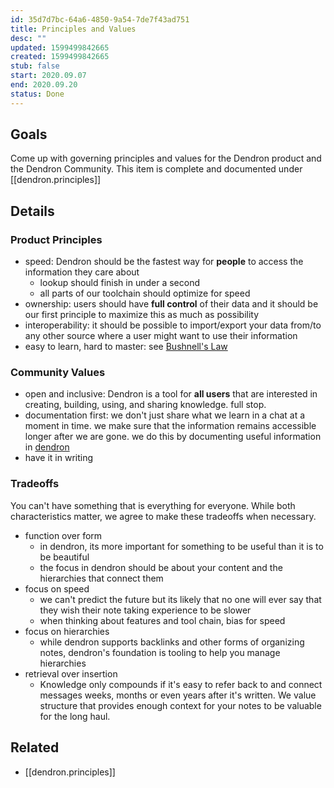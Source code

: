 ```yaml
---
id: 35d7d7bc-64a6-4850-9a54-7de7f43ad751
title: Principles and Values
desc: ""
updated: 1599499842665
created: 1599499842665
stub: false
start: 2020.09.07
end: 2020.09.20
status: Done
---
```


## Goals

Come up with governing principles and values for the Dendron product and the Dendron Community. This item is complete and documented under [[dendron.principles]]

## Details

### Product Principles

-   speed: Dendron should be the fastest way for **people** to access the information they care about
    -   lookup should finish in under a second
    -   all parts of our toolchain should optimize for speed
-   ownership: users should have **full control** of their data and it should be our first principle to maximize this as much as possibility
-   interoperability: it should be possible to import/export your data from/to any other source where a user might want to use their information
-   easy to learn, hard to master: see [Bushnell's Law
    ](https://en.wikipedia.org/wiki/Bushnell%27s_Law#:~:text=Bushnell's%20Law%20or%20Nolan's%20Law,first%20quarter%20and%20the%20hundredth.)

### Community Values

-   open and inclusive: Dendron is a tool for **all users** that are interested in creating, building, using, and sharing knowledge. full stop.
-   documentation first: we don't just share what we learn in a chat at a moment in time. we make sure that the information remains accessible longer after we are gone. we do this by documenting useful information in [dendron](http://dendron.so/)
-   have it in writing

### Tradeoffs

You can't have something that is everything for everyone. While both characteristics matter, we agree to make these tradeoffs when necessary.

-   function over form
    -   in dendron, its more important for something to be useful than it is to be beautiful
    -   the focus in dendron should be about your content and the hierarchies that connect them
-   focus on speed
    -   we can't predict the future but its likely that no one will ever say that they wish their note taking experience to be slower
    -   when thinking about features and tool chain, bias for speed
-   focus on hierarchies
    -   while dendron supports backlinks and other forms of organizing notes, dendron's foundation is tooling to help you manage hierarchies
-   retrieval over insertion
    -   Knowledge only compounds if it's easy to refer back to and connect messages weeks, months or even years after it's written. We value structure that provides enough context for your notes to be valuable for the long haul.

## Related

-   [[dendron.principles]]
